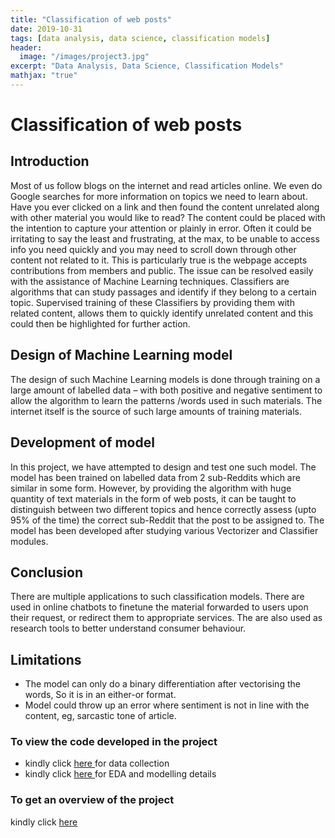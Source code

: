 ```yaml
---
title: "Classification of web posts"
date: 2019-10-31
tags: [data analysis, data science, classification models]
header:
  image: "/images/project3.jpg"
excerpt: "Data Analysis, Data Science, Classification Models"
mathjax: "true"
---
```



# Classification of web posts

## Introduction

Most of us follow blogs on the internet and read articles online. We even do Google searches for more information on topics we need to learn about. Have you ever clicked on a link and then found the content unrelated along with other material you would like to read? The content could be placed with the intention to capture your attention or plainly in error. Often it could be irritating to say the least and frustrating, at the max, to be unable to access info you need quickly and you may need to scroll down through other content not related to it. This is particularly true is the webpage accepts contributions from members and public. The issue can be resolved easily with the assistance of Machine Learning techniques. Classifiers are algorithms that can study passages and identify if they belong to a certain topic. Supervised training of these Classifiers by providing them with related content, allows them to quickly identify unrelated content and this could then be highlighted for further action.

## Design of Machine Learning model

The design of such Machine Learning models is done through training on a large amount of labelled data – with both positive and negative sentiment to allow the algorithm to learn the patterns /words used in such materials. The internet itself is the source of such large amounts of training materials.

## Development of model

In this project, we have attempted to design and test one such model. The model has been trained on labelled data from 2 sub-Reddits which are similar in some form. However, by providing the algorithm with huge quantity of text materials in the form of web posts, it can be taught to distinguish between two different topics and hence correctly assess (upto 95% of the time) the correct sub-Reddit that the post to be assigned to. The model has been developed after studying various Vectorizer and Classifier modules.

## Conclusion

There are multiple applications to such classification models. There are used in online chatbots to finetune the material forwarded to users upon their request, or redirect them to appropriate services. The are also used as research tools to better understand consumer behaviour.

## Limitations

- The model can only do a binary differentiation after vectorising the words, So it is in an either-or format.
- Model could throw up an error where sentiment is not in line with the content, eg, sarcastic tone of article.


### To view the code developed in the project
- kindly click <a href="https://github.com/BhavNike/dsi10_project3/blob/master/code/project3%20Notebook_1_getting%20data.ipynb"> here </a> for data collection
- kindly click <a href="https://github.com/BhavNike/dsi10_project3/blob/master/code/project3_Notebook2_data_cleaning_n_modelling.ipynb"> here </a> for EDA and modelling details

### To get an overview of the project
kindly click <a href="https://github.com/BhavNike/BhavNike.github.io/blob/master/images/Misclassification%20of%20webposts.pdf"> here </a>

